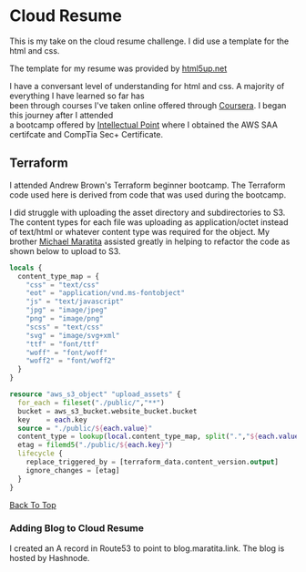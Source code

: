 # Cloud Resume

This is my take on the cloud resume challenge. I did use a template for the html and css.

The template for my resume was provided by [html5up.net](https://html5up.net/)

I have a conversant level of understanding for html and css. A majority of everything I have learned so far has<br>
been through courses I've taken online offered through [Coursera](https://www.coursera.org/). I began this journey after I attended<br>
a bootcamp offered by [Intellectual Point](https://intellectualpoint.com/) where I obtained the AWS SAA certifcate and CompTia Sec+ Certificate.

## Terraform
I attended Andrew Brown's Terraform beginner bootcamp. The Terraform code used here is derived from code that was used during the bootcamp.

I did struggle with uploading the asset directory and subdirectories to S3. The content types for each file was uploading as application/octet instead of text/html or whatever content type was required for the object. My brother [Michael Maratita](https://github.com/michaelmaratita) assisted greatly in helping to refactor the code as shown below to upload to S3.

```tf
locals {
  content_type_map = {
    "css" = "text/css"
    "eot" = "application/vnd.ms-fontobject"
    "js" = "text/javascript"
    "jpg" = "image/jpeg"
    "png" = "image/png"
    "scss" = "text/css"
    "svg" = "image/svg+xml"
    "ttf" = "font/ttf"
    "woff" = "font/woff"
    "woff2" = "font/woff2"    
  }
}

resource "aws_s3_object" "upload_assets" {
  for_each = fileset("./public/","**")
  bucket = aws_s3_bucket.website_bucket.bucket
  key    = each.key
  source = "./public/${each.value}"
  content_type = lookup(local.content_type_map, split(".","${each.value}")[1],"text/html")
  etag = filemd5("./public/${each.key}")
  lifecycle {
    replace_triggered_by = [terraform_data.content_version.output]
    ignore_changes = [etag]
  }
}
```
[Back To Top](#cloud-resume)

### Adding Blog to Cloud Resume

I created an A record in Route53 to point to blog.maratita.link. The blog is hosted by Hashnode.
